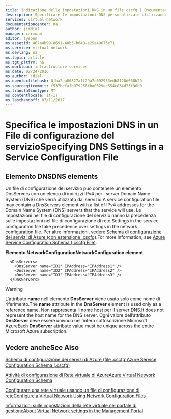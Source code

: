 ```yaml
---
title: Indicazione delle impostazioni DNS in un file cscfg | Documentazione Microsoft
description: Specificare le impostazioni DNS personalizzate utilizzando il file di configurazione del servizio per la rete virtuale
services: virtual-network
documentationcenter: na
author: jimdial
manager: carmonm
editor: tysonn
ms.assetid: 467a4b99-8691-40b3-b640-e25e49675c71
ms.service: virtual-network
ms.devlang: na
ms.topic: article
ms.tgt_pltfrm: na
ms.workload: infrastructure-services
ms.date: 02/24/2016
ms.author: jdial
ms.openlocfilehash: 0fba2ea06827aff29a7a092933edb8120d668b29
ms.sourcegitcommit: f537befafb079256fba0529ee554c034d73f36b0
ms.translationtype: MT
ms.contentlocale: it-IT
ms.lasthandoff: 07/11/2017
---
```

# <a name="specifying-dns-settings-in-a-service-configuration-file"></a><span data-ttu-id="ba345-103">Specifica le impostazioni DNS in un File di configurazione del servizio</span><span class="sxs-lookup"><span data-stu-id="ba345-103">Specifying DNS Settings in a Service Configuration File</span></span>
## <a name="dns-elements"></a><span data-ttu-id="ba345-104">Elemento DNS</span><span class="sxs-lookup"><span data-stu-id="ba345-104">DNS elements</span></span>
<span data-ttu-id="ba345-105">Un file di configurazione del servizio può contenere un elemento DnsServers con un elenco di indirizzi IPv4 per i server Domain Name System (DNS) che verrà utilizzato dal servizio.</span><span class="sxs-lookup"><span data-stu-id="ba345-105">A service configuration file may contain a DnsServers element with a list of IPv4 addresses for the Domain Name System (DNS) servers that the service will use.</span></span> <span data-ttu-id="ba345-106">Le impostazioni nel file di configurazione del servizio hanno la precedenza sulle impostazioni nel file di configurazione di rete.</span><span class="sxs-lookup"><span data-stu-id="ba345-106">Settings in the service configuration file take precedence over settings in the network configuration file.</span></span> <span data-ttu-id="ba345-107">Per altre informazioni, vedere [Schema di configurazione dei servizi di Azure (con estensione .cscfg)](https://msdn.microsoft.com/library/azure/ee758710.aspx).</span><span class="sxs-lookup"><span data-stu-id="ba345-107">For more information, see [Azure Service Configuration Schema (.cscfg File)](https://msdn.microsoft.com/library/azure/ee758710.aspx).</span></span>

<span data-ttu-id="ba345-108">**Elemento NetworkConfiguration**</span><span class="sxs-lookup"><span data-stu-id="ba345-108">**NetworkConfiguration element**</span></span>

      <DnsServers>
        <DnsServer name="ID1" IPAddress="IPAddress1" />
        <DnsServer name="ID2" IPAddress="IPAddress2" />
        <DnsServer name="ID3" IPAddress="IPAddress3" />
      </DnsServers>

> [!WARNING]
> <span data-ttu-id="ba345-109">L'attributo **name** nell'elemento **DnsServer** viene usato solo come nome di riferimento.</span><span class="sxs-lookup"><span data-stu-id="ba345-109">The **name** attribute in the **DnsServer** element is used only as a reference name.</span></span> <span data-ttu-id="ba345-110">Non rappresenta il nome host per il server DNS.</span><span class="sxs-lookup"><span data-stu-id="ba345-110">It does not represent the host name for the DNS server.</span></span> <span data-ttu-id="ba345-111">Ogni valore dell’attributo **DnsServer** deve essere univoco nell'intera sottoscrizione Microsoft Azure</span><span class="sxs-lookup"><span data-stu-id="ba345-111">Each **DnsServer** attribute value must be unique across the entire Microsoft Azure subscription.</span></span>
> 
> 

## <a name="see-also"></a><span data-ttu-id="ba345-112">Vedere anche</span><span class="sxs-lookup"><span data-stu-id="ba345-112">See Also</span></span>
[<span data-ttu-id="ba345-113">Schema di configurazione dei servizi di Azure (file .cscfg)</span><span class="sxs-lookup"><span data-stu-id="ba345-113">Azure Service Configuration Schema (.cscfg)</span></span>](https://msdn.microsoft.com/library/windowsazure/ee758710)

[<span data-ttu-id="ba345-114">Attività di configurazione di Rete virtuale di Azure</span><span class="sxs-lookup"><span data-stu-id="ba345-114">Azure Virtual Network Configuration Schema</span></span>](http://go.microsoft.com/fwlink/?LinkId=248093)

[<span data-ttu-id="ba345-115">Configurare una rete virtuale usando un file di configurazione di rete</span><span class="sxs-lookup"><span data-stu-id="ba345-115">Configure a Virtual Network Using Network Configuration Files</span></span>](http://go.microsoft.com/fwlink/?LinkId=248094)

[<span data-ttu-id="ba345-116">Informazioni sulle impostazioni della rete virtuale nel portale di gestione</span><span class="sxs-lookup"><span data-stu-id="ba345-116">About Virtual Network settings in the Management Portal</span></span>](http://go.microsoft.com/fwlink/?LinkId=248092)

